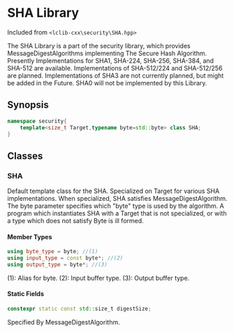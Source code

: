 <h1>SHA Library</h1>

Included from `<lclib-cxx\security\SHA.hpp>`<br/>

The SHA Library is a part of the security library, which provides MessageDigestAlgorithms implementing The Secure Hash Algorithm.
Presently Implementations for SHA1, SHA-224, SHA-256, SHA-384, and SHA-512 are available.
Implementations of SHA-512/224 and SHA-512/256 are planned. Implementations of SHA3 are not currently planned, but might be added in the Future. SHA0 will not be implemented by this Library.

<h2>Synopsis</h2>

```cpp
namespace security{
	template<size_t Target,typename byte=std::byte> class SHA;
}
```


<h2>Classes</h2>

<h3>SHA</h3>

Default template class for the SHA. Specialized on Target for various SHA implementations. When specialized, SHA satisfies MessageDigestAlgorithm.
The byte parameter specifies which "byte" type is used by the algorithm.
A program which instantiates SHA with a Target that is not specialized, or with a type which does not satisfy Byte is ill formed.

<h4>Member Types</h4>

```cpp
using byte_type = byte; //(1)
using input_type = const byte*; //(2)
using output_type = byte*; //(3)
```
(1): Alias for byte.
(2): Input buffer type.
(3): Output buffer type.

<h4>Static Fields</h4>

```cpp
constexpr static const std::size_t digestSize;
```

Specified By MessageDigestAlgorithm. 
 




